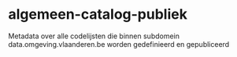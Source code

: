 # algemeen-catalog-publiek
Metadata over alle codelijsten die binnen subdomein data.omgeving.vlaanderen.be worden gedefinieerd en gepubliceerd 
